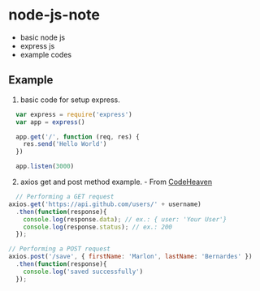 # node-js-note
 * basic node js
 * express js
 * example codes

## Example ##
  1. basic code for setup express.
  ```js
    var express = require('express')
    var app = express()

    app.get('/', function (req, res) {
      res.send('Hello World')
    })

    app.listen(3000)
  ```
  
  2. axios get and post method example. - From [CodeHeaven](http://codeheaven.io/how-to-use-axios-as-your-http-client/)
  ```js
    // Performing a GET request
  axios.get('https://api.github.com/users/' + username)
    .then(function(response){
      console.log(response.data); // ex.: { user: 'Your User'}
      console.log(response.status); // ex.: 200
    });  

  // Performing a POST request
  axios.post('/save', { firstName: 'Marlon', lastName: 'Bernardes' })
    .then(function(response){
      console.log('saved successfully')
    });  
  ```

